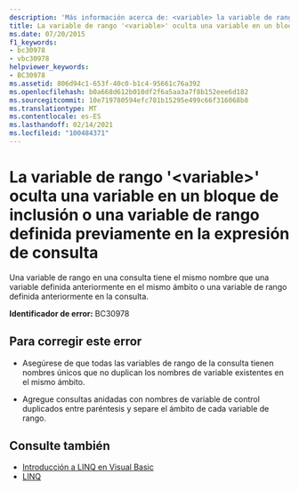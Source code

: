 ```yaml
---
description: 'Más información acerca de: <variable> la variable de rango oculta una variable en un bloque de inclusión o una variable de rango definida previamente en la expresión de consulta.'
title: La variable de rango '<variable>' oculta una variable en un bloque de inclusión o una variable de rango definida previamente en la expresión de consulta
ms.date: 07/20/2015
f1_keywords:
- bc30978
- vbc30978
helpviewer_keywords:
- BC30978
ms.assetid: 806d94c1-653f-40c0-b1c4-95661c76a392
ms.openlocfilehash: b0a668d612b010df2f6a5aa3a7f8b152eee6d182
ms.sourcegitcommit: 10e719780594efc781b15295e499c66f316068b8
ms.translationtype: MT
ms.contentlocale: es-ES
ms.lasthandoff: 02/14/2021
ms.locfileid: "100484371"
---
```

# <a name="range-variable-variable-hides-a-variable-in-an-enclosing-block-or-a-range-variable-previously-defined-in-the-query-expression"></a>La variable de rango '\<variable>' oculta una variable en un bloque de inclusión o una variable de rango definida previamente en la expresión de consulta

Una variable de rango en una consulta tiene el mismo nombre que una variable definida anteriormente en el mismo ámbito o una variable de rango definida anteriormente en la consulta.  
  
 **Identificador de error:** BC30978  
  
## <a name="to-correct-this-error"></a>Para corregir este error  
  
- Asegúrese de que todas las variables de rango de la consulta tienen nombres únicos que no duplican los nombres de variable existentes en el mismo ámbito.  
  
- Agregue consultas anidadas con nombres de variable de control duplicados entre paréntesis y separe el ámbito de cada variable de rango.  
  
## <a name="see-also"></a>Consulte también

- [Introducción a LINQ en Visual Basic](../programming-guide/language-features/linq/introduction-to-linq.md)
- [LINQ](../programming-guide/language-features/linq/index.md)
